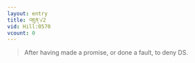 ```yaml
---
layout: entry
title: འཇུན་√2
vid: Hill:0570
vcount: 0
---
```

> After having made a promise, or done a fault, to deny DS\.


